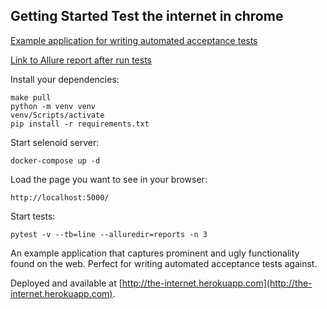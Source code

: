 ## Getting Started Test the internet in chrome

[Example application for writing automated acceptance tests](http://the-internet.herokuapp.com)

[Link to Allure report after run tests](https://vgoroshenko.github.io/py_auto_the_internet/)


Install your dependencies:

    make pull
    python -m venv venv
    venv/Scripts/activate
    pip install -r requirements.txt

Start selenoid server:

    docker-compose up -d

Load the page you want to see in your browser:

    http://localhost:5000/

Start tests:
 
    pytest -v --tb=line --alluredir=reports -n 3


An example application that captures prominent and ugly functionality found on the web. Perfect for writing automated acceptance tests against.

Deployed and available at [http://the-internet.herokuapp.com](http://the-internet.herokuapp.com).